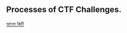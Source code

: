 ## Processes of CTF Challenges.

  [হ্যালো কিটি](https://gist.github.com/Anim-101/35739de170a6199c39d1a7d2d989e004#file-hello-kitty-md)
